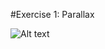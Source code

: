 #Exercise 1: Parallax

![Alt text](/bkobash/ios-designers-continuing/blob/master/wk1-parallax/wk1-parallax.gif?raw=true)

